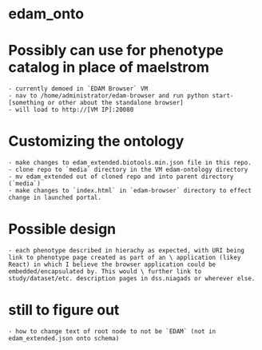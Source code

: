 # edam_onto

# Possibly can use for phenotype catalog in place of maelstrom
    - currently demoed in `EDAM Browser` VM
    - nav to /home/administrator/edam-browser and run python start-[something or other about the standalone browser]
    - will load to http://[VM IP]:20080

# Customizing the ontology
    - make changes to edam_extended.biotools.min.json file in this repo. 
    - clone repo to `media` directory in the VM edam-ontology directory
    - mv edam_extended out of cloned repo and into parent directory (`media`)
    - make changes to `index.html` in `edam-browser` directory to effect change in launched portal.

# Possible design
    - each phenotype described in hierachy as expected, with URI being link to phenotype page created as part of an \ application (likey React) in which I believe the browser application could be embedded/encapsulated by. This would \ further link to study/dataset/etc. description pages in dss.niagads or wherever else. 

# still to figure out
    - how to change text of root node to not be `EDAM` (not in edam_extended.json onto schema)
